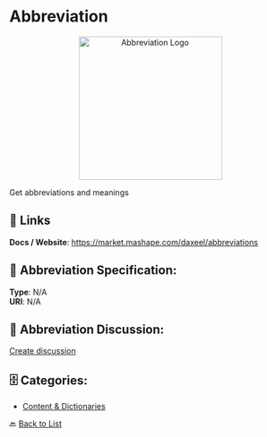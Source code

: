 # Abbreviation
<p align="center">
    <img width="256" src="https://raw.githubusercontent.com/apis-list/apis-list/main/apis/abbreviation/logo_256x256.png" alt="Abbreviation Logo"/>
</p>

Get abbreviations and meanings

##  🔗 Links
**Docs / Website**: https://market.mashape.com/daxeel/abbreviations

## 🧬 Abbreviation Specification:
**Type**: N/A  
**URI**: N/A

## 💬 Abbreviation Discussion:
[Create discussion](https://github.com/apis-list/apis-list/discussions/new)

## 🗄️ Categories:
- [Content & Dictionaries](https://github.com/apis-list/apis-list#content--dictionaries-)




🔙 [Back to List](https://github.com/apis-list/apis-list)
